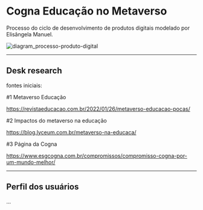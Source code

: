 # Cogna Educação no Metaverso

Processo do ciclo de desenvolvimento de produtos digitais modelado por Elisângela Manuel.

![diagram_processo-produto-digital](C:\workspace\cogna-educacao\cogna-educacao-no-metaverso\assets\diagram_processo-produto-digital.png)

------

## Desk research

fontes iniciais:

#1 Metaverso Educação

https://revistaeducacao.com.br/2022/01/26/metaverso-educacao-pocas/

#2 Impactos do metaverso na educação

https://blog.lyceum.com.br/metaverso-na-educaca/

#3 Página da Cogna

https://www.esgcogna.com.br/compromissos/compromisso-cogna-por-um-mundo-melhor/

------

## Perfil dos usuários

...

